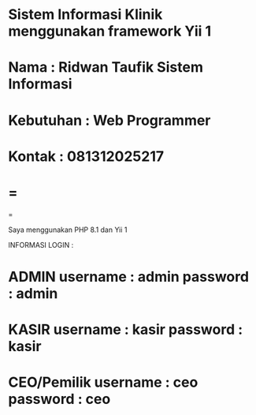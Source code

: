 # Sistem Informasi Klinik menggunakan framework Yii 1

Nama : Ridwan Taufik
Sistem Informasi
=============================
Kebutuhan : Web Programmer
=============================
Kontak : 081312025217
=============================
=
=
=

Saya menggunakan PHP 8.1 dan Yii 1

INFORMASI LOGIN :

ADMIN
username : admin
password : admin
================

KASIR
username : kasir
password : kasir
================

CEO/Pemilik
username : ceo
password : ceo
================
